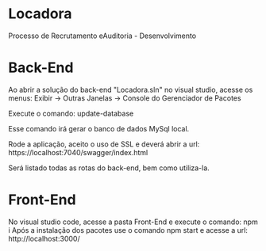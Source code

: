 # Locadora

Processo de Recrutamento eAuditoria - Desenvolvimento

# Back-End

Ao abrir a solução do back-end "Locadora.sln" no visual studio, acesse os menus: Exibir -> Outras Janelas -> Console do Gerenciador de Pacotes

Execute o comando: update-database

Esse comando irá gerar o banco de dados MySql local.

Rode a aplicação, aceito o uso de SSL e deverá abrir a url: https://localhost:7040/swagger/index.html

Será listado todas as rotas do back-end, bem como utiliza-la.

# Front-End

No visual studio code, acesse a pasta Front-End e execute o comando: npm i
Após a instalação dos pacotes use o comando npm start e acesse a url: http://localhost:3000/
